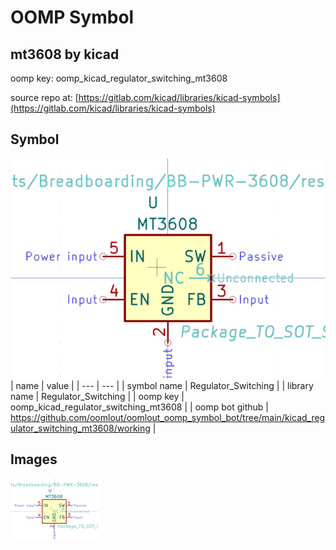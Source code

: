 # OOMP Symbol  
## mt3608  by kicad  
  
oomp key: oomp_kicad_regulator_switching_mt3608  
  
source repo at: [https://gitlab.com/kicad/libraries/kicad-symbols](https://gitlab.com/kicad/libraries/kicad-symbols)  
## Symbol  
  
[![working.png](working_600.png)](working.png)  
| name | value | 
| --- | --- | 
| symbol name | Regulator_Switching | 
| library name | Regulator_Switching | 
| oomp key | oomp_kicad_regulator_switching_mt3608 | 
| oomp bot github | https://github.com/oomlout/oomlout_oomp_symbol_bot/tree/main/kicad_regulator_switching_mt3608/working | 
## Images  
  
[![working.png](working_140.png)](working.png)  
